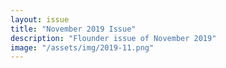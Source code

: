 ```yaml
---
layout: issue
title: "November 2019 Issue"
description: "Flounder issue of November 2019"
image: "/assets/img/2019-11.png"
---
```

